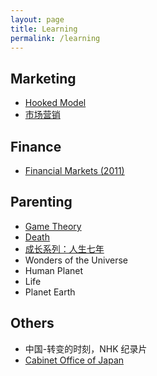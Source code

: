 ```yaml
---
layout: page
title: Learning
permalink: /learning
---
```


## Marketing
* [Hooked Model](https://www.slideshare.net/nireyal/hooked-model)
* [市场营销](https://open.163.com/newview/search/%E5%B8%82%E5%9C%BA%E8%90%A5%E9%94%80)

## Finance
* [Financial Markets (2011)](https://open.163.com/newview/movie/free?pid=XEV91FJR3&mid=YEV91FPC3)

## Parenting
* [Game Theory](https://open.163.com/newview/movie/courseintro?newurl=M6GOEJOME)
* [Death](https://open.163.com/newview/movie/free?pid=VESABR1O3&mid=EESABR1P1)
* [成长系列：人生七年](https://open.163.com/newview/movie/free?pid=M9TURS806&mid=M9UG85SIG)
* Wonders of the Universe
* Human Planet
* Life
* Planet Earth

## Others
* 中国-转变的时刻，NHK 纪录片
* [Cabinet Office of Japan](https://www.cao.go.jp/)
